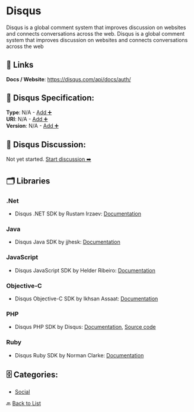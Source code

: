 # Disqus

Disqus is a global comment system that improves discussion on websites and connects conversations across the web.  Disqus is a global comment system that improves discussion on websites and connects conversations across the web

##  🔗 Links
**Docs / Website**: https://disqus.com/api/docs/auth/

## 🧬 Disqus Specification:
**Type**: N/A - [Add ➕](https://github.com/apis-list/apis-list/edit/main/apis.yaml#L5390)  
**URI**: N/A - [Add ➕](https://github.com/apis-list/apis-list/edit/main/apis.yaml#L5390)  
**Version**: N/A - [Add ➕](https://github.com/apis-list/apis-list/edit/main/apis.yaml#L5390)

## 💬 Disqus Discussion:
Not yet started. [Start discussion ➡️](https://github.com/apis-list/apis-list/discussions/new)

## 🗂️ Libraries
### .Net
- Disqus .NET SDK by Rustam Irzaev: [Documentation](https://github.com/Lenivetc/DisqusNET)
### Java
- Disqus Java SDK by jjhesk: [Documentation](https://github.com/jjhesk/DisqusSDK-Android)
### JavaScript
- Disqus JavaScript SDK by Helder Ribeiro: [Documentation](https://github.com/obvio171/meteor-disqus)
### Objective-C
- Disqus Objective-C SDK by Ikhsan Assaat: [Documentation](https://github.com/ikhsan/IADisquser)
### PHP
- Disqus PHP SDK by Disqus: [Documentation](https://help.disqus.com/customer/portal/articles/472115-libraries), [Source code](https://github.com/disqus/disqus-php)
### Ruby
- Disqus Ruby SDK by Norman Clarke: [Documentation](https://github.com/norman/disqus)


## 🗄️ Categories:
- [Social](https://github.com/apis-list/apis-list#social-)

🔙  [Back to List](https://github.com/apis-list/apis-list)
